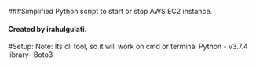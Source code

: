 ###Simplified Python script to start or stop AWS EC2 instance.
#### Created by irahulgulati.

#Setup:
Note: Its cli tool, so it will work on cmd or terminal
Python - v3.7.4
library- Boto3